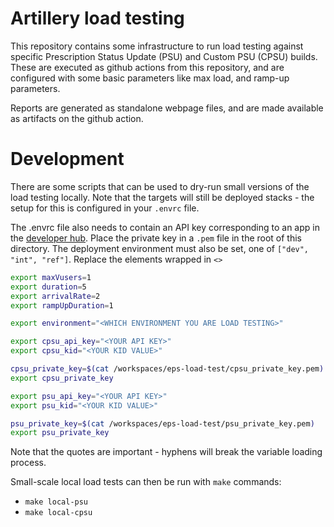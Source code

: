 # Artillery load testing

This repository contains some infrastructure to run load testing against specific Prescription Status Update (PSU) and Custom PSU (CPSU) builds. These are executed as github actions from this repository, and are configured with some basic parameters like max load, and ramp-up parameters.

Reports are generated as standalone webpage files, and are made available as artifacts on the github action.


# Development

There are some scripts that can be used to dry-run small versions of the load testing locally. Note that the targets will still be deployed stacks - the setup for this is configured in your `.envrc` file.

The .envrc file also needs to contain an API key corresponding to an app in the [developer hub](https://dos-internal.ptl.api.platform.nhs.uk/Index). Place the private key in a `.pem` file in the root of this directory. The deployment environment must also be set, one of `["dev", "int", "ref"]`. Replace the elements wrapped in `<>`

```bash
export maxVusers=1
export duration=5
export arrivalRate=2
export rampUpDuration=1

export environment="<WHICH ENVIRONMENT YOU ARE LOAD TESTING>"

export cpsu_api_key="<YOUR API KEY>"
export cpsu_kid="<YOUR KID VALUE>"

cpsu_private_key=$(cat /workspaces/eps-load-test/cpsu_private_key.pem)
export cpsu_private_key

export psu_api_key="<YOUR API KEY>"
export psu_kid="<YOUR KID VALUE>"

psu_private_key=$(cat /workspaces/eps-load-test/psu_private_key.pem)
export psu_private_key
```

Note that the quotes are important - hyphens will break the variable loading process.

Small-scale local load tests can then be run with `make` commands:
- `make local-psu`
- `make local-cpsu`

